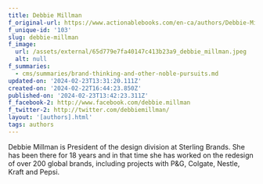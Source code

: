 ```yaml
---
title: Debbie Millman
f_original-url: https://www.actionablebooks.com/en-ca/authors/Debbie-Millman/
f_unique-id: '103'
slug: debbie-millman
f_image:
  url: /assets/external/65d779e7fa40147c413b23a9_debbie_millman.jpeg
  alt: null
f_summaries:
  - cms/summaries/brand-thinking-and-other-noble-pursuits.md
updated-on: '2024-02-23T13:31:20.111Z'
created-on: '2024-02-22T16:44:23.850Z'
published-on: '2024-02-23T13:42:23.311Z'
f_facebook-2: http://www.facebook.com/debbie.millman
f_twitter-2: http://twitter.com/debbiemillman/
layout: '[authors].html'
tags: authors
---
```


Debbie Millman is President of the design division at Sterling Brands. She has been there for 18 years and in that time she has worked on the redesign of over 200 global brands, including projects with P&G, Colgate, Nestle, Kraft and Pepsi.
